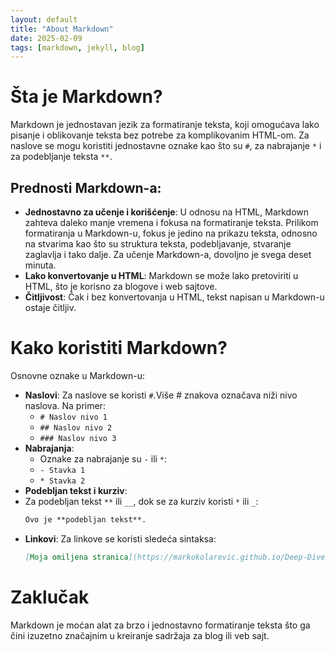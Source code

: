 ```yaml
---
layout: default
title: "About Markdown"
date: 2025-02-09
tags: [markdown, jekyll, blog]
---
```


# Šta je Markdown?

Markdown je jednostavan jezik za formatiranje teksta, koji omogućava lako pisanje i oblikovanje teksta bez potrebe za komplikovanim HTML-om. Za naslove se mogu koristiti jednostavne oznake kao što su `#`, za nabrajanje `*` i za podebljanje teksta `**`.

## Prednosti Markdown-a:
- **Jednostavno za učenje i korišćenje**: U odnosu na HTML, Markdown zahteva daleko manje vremena i fokusa na formatiranje teksta. Prilikom formatiranja u Markdown-u, fokus je jedino na prikazu teksta, odnosno na stvarima kao što su struktura teksta, podebljavanje, stvaranje zaglavlja i tako dalje. Za učenje Markdown-a, dovoljno je svega deset minuta.
- **Lako konvertovanje u HTML**: Markdown se može lako pretoviriti u HTML, što je korisno za blogove i web sajtove.
- **Čitljivost**: Čak i bez konvertovanja u HTML, tekst napisan u Markdown-u ostaje čitljiv.

# Kako koristiti Markdown?

Osnovne oznake u Markdown-u:

- **Naslovi**: Za naslove se koristi `#`.Više # znakova označava niži nivo naslova. Na primer:
	- `# Naslov nivo 1`
	- `## Naslov nivo 2`
	- `### Naslov nivo 3`
- **Nabrajanja**:
	- Oznake za nabrajanje su `-` ili `*`:
	- `- Stavka 1`
	- `* Stavka 2`
- **Podebljan tekst i kurziv**: 
- Za podebljan tekst `**` ili `__`, dok se za kurziv koristi `*` ili `_`:
	```markdown
	Ovo je **podebljan tekst**.
	```
- **Linkovi**: Za linkove se koristi sledeća sintaksa:
	```markdown
	[Moja omiljena stranica](https://markokolarevic.github.io/Deep-Dive/)

# Zaklučak

Markdown je moćan alat za brzo i jednostavno formatiranje teksta što ga čini izuzetno značajnim u kreiranje sadržaja za blog ili veb sajt.
